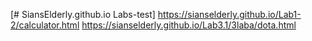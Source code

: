 [# SiansElderly.github.io
Labs-test]
https://sianselderly.github.io/Lab1-2/calculator.html
https://sianselderly.github.io/Lab3.1/3laba/dota.html
